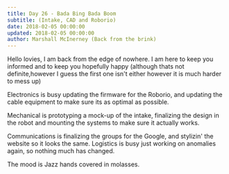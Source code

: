 ```yaml
---
title: Day 26 - Bada Bing Bada Boom
subtitle: (Intake, CAD and Roborio)
date: 2018-02-05 00:00:00
updated: 2018-02-05 00:00:00
author: Marshall McInerney (Back from the brink)
---
```


Hello lovies, I am back from the edge of nowhere. I am here to keep you informed and to keep you hopefully happy (although thats not definite,however I guess the first one isn't either however it is much harder to mess up)

Electronics is busy updating the firmware for the Roborio, and updating the cable equipment to make sure its as optimal as possible.

Mechanical is prototyping a mock-up of the intake, finalizing the design in the robot and mounting the systems to make sure it actually works.

Communications is finalizing the groups for the Google, and stylizin' the website so it looks the same. Logistics is busy just working on anomalies again, so nothing much has changed.

The mood is Jazz hands covered in molasses.
